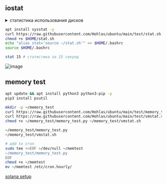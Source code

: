 

## iostat
<details>
<summary>статистика использования дисков</summary>

%util (процент утилизации): показывает, насколько загружен диск. 100% означает, что диск постоянно занят.
rMB/s (скорость чтения): показывает, сколько мегабайт данных считывается с диска в секунду.
wMB/s (скорость записи): показывает, сколько мегабайт данных записывается на диск в секунду.

</details>

```bash
apt install sysstat -y
curl https://raw.githubusercontent.com/Hohlas/ubuntu/main/test/stat.sh > $HOME/stat.sh
chmod +x $HOME/stat.sh
echo "alias stat='source ~/stat.sh'" >> $HOME/.bashrc
source $HOME/.bashrc
```
```bash
stat 15 # статистика за 15 секунд
```
![image](https://github.com/user-attachments/assets/45261b05-3fb3-4dc1-aff2-953b5d04769b)


## memory test
```bash
apt update && apt install python3 python3-pip -y 
pip3 install psutil

mkdir -p ~/memory_test
curl https://raw.githubusercontent.com/Hohlas/ubuntu/main/test/memory_test.py > ~/memory_test/memory_test.py
curl https://raw.githubusercontent.com/Hohlas/ubuntu/main/test/vmstat.sh > ~/memory_test/vmstat.sh
chmod +x ~/memory_test/memory_test.py ~/memory_test/vmstat.sh
```
```bash
~/memory_test/memory_test.py
~/memory_test/vmstat.sh
```
```bash
# add to cron
sudo tee <<EOF >/dev/null ~/memtest
~/memory_test/memory_test.py
EOF
chmod +x ~/memtest
mv ~/memtest /etc/cron.hourly/ 
```


[solana setup](https://github.com/Hohlas/solana/tree/main/setup#readme)
